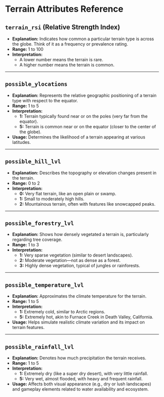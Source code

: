 # Terrain Attributes Reference

## `terrain_rsi` (Relative Strength Index)

- **Explanation:** Indicates how common a particular terrain type is across the globe. Think of it as a frequency or prevalence rating.
- **Range:** 1 to 100
- **Interpretation:**
  - A lower number means the terrain is rare.
  - A higher number means the terrain is common.

---

## `possible_ylocations`

- **Explanation:** Represents the relative geographic positioning of a terrain type with respect to the equator.
- **Range:** 1 to 5
- **Interpretation:**
  - **1:** Terrain typically found near or on the poles (very far from the equator).
  - **5:** Terrain is common near or on the equator (closer to the center of the globe).
- **Usage:** Determines the likelihood of a terrain appearing at various latitudes.

---

## `possible_hill_lvl`

- **Explanation:** Describes the topography or elevation changes present in the terrain.
- **Range:** 0 to 2
- **Interpretation:**
  - **0:** Very flat terrain, like an open plain or swamp.
  - **1:** Small to moderately high hills.
  - **2:** Mountainous terrain, often with features like snowcapped peaks.

---

## `possible_forestry_lvl`

- **Explanation:** Shows how densely vegetated a terrain is, particularly regarding tree coverage.
- **Range:** 1 to 3
- **Interpretation:**
  - **1:** Very sparse vegetation (similar to desert landscapes).
  - **2:** Moderate vegetation—not as dense as a forest.
  - **3:** Highly dense vegetation, typical of jungles or rainforests.

---

## `possible_temperature_lvl`

- **Explanation:** Approximates the climate temperature for the terrain.
- **Range:** 1 to 5
- **Interpretation:**
  - **1:** Extremely cold, similar to Arctic regions.
  - **5:** Extremely hot, akin to Furnace Creek in Death Valley, California.
- **Usage:** Helps simulate realistic climate variation and its impact on terrain features.

---

## `possible_rainfall_lvl`

- **Explanation:** Denotes how much precipitation the terrain receives.
- **Range:** 1 to 5
- **Interpretation:**
  - **1:** Extremely dry (like a super dry desert), with very little rainfall.
  - **5:** Very wet, almost flooded, with heavy and frequent rainfall.
- **Usage:** Affects both visual appearance (e.g., dry or lush landscapes) and gameplay elements related to water availability and ecosystem.
